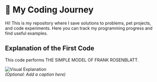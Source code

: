 # 🚀 My Coding Journey 
Hi! This is my repository where I save solutions to problems, pet projects, and code experiments. Here you can track my programming progress and find useful examples.

## Explanation of the First Code  

This code performs THE SIMPLE MODEL OF FRANK ROSENBLATT.  

![Visual Explanation](https://disk.yandex.ru/i/8zkQgll83A9i1A.png)  
*(Optional: Add a caption here)*  

